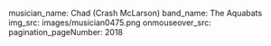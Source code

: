 musician_name: Chad (Crash McLarson)
band_name: The Aquabats
img_src: images/musician0475.png
onmouseover_src: 
pagination_pageNumber: 2018